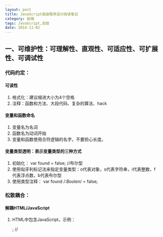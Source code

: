 ```yaml
---
layout: post
title: JavaScript高级程序设计阅读笔记
category: 前端
tags: JavaScript,总结
date: 2014-11-02
---
```




## 一、可维护性：可理解性、直观性、可适应性、可扩展性、可调试性

### 代码约定：
#### 可读性
1. 格式化：建议缩进大小为4个空格
2. 注释：函数和方法、大段代码、复杂的算法、hack
#### 变量和函数命名
1. 变量名为名词
2. 函数名为动词开始
3. 变量和函数使用合符逻辑的名字，不要担心长度。
#### 变量类型透明：表示变量类型的三种方式
1. 初始化： var found = false; //布尔型
2. 使用匈牙利标记法来指定变量类型：o代表对象，s代表字符串，i代表整数，f代表浮点数，b代表布尔型
3. 使用类型注释： var found /*:Boolen*/ = false;

### 松散耦合：
#### 解耦HTML/JavaScript
1. HTML中包含JavaScript，示例：

    <script type="text/javascript">document.write("hello world!")</script>; // <script>标签紧密耦合
    <input type="button" value="Click me " onclick="doSomething();"/> //事件属性值紧密耦合 
   
   
2. 理想情况：HTML和JavaScript应该完全分离，并通过外部文件和使用DOM附加行为来包含JavaScript。
问题：出现JavaScript错误就要判断是在HTML中还是在JavaScript中，且在doSomething()可用之前就按下button，也会引发JavaScript错误。
3. JavaScript中包含HTML，JavaScript生成HTML，这个应该避免，保持层次的分离有助于很容易的确定错误来源。
4. 理想情况：JavaScript用于插入数据时，尽量不直接插入标记，可以控制标记的显示和隐藏，而非生成它。另一种方法是进行Ajax请求并获取更多要显示的HTML，这个方法可以让同样的渲染层（PHP、JSP、Ruby）来输出标记。
#### 解耦CSS/JavaScript
1. 利用JavaScript修改样式时，应该通过动态修改样式类而非特定样式来实现。
2. 显示问题的唯一来源应该是CSS，行为问题的唯一来源应该是JavaScript。
#### 解耦应用逻辑/事件处理程序
1. 应用逻辑和事件处理程序相分离，一个事件处理程序应该从事件对象中获取相关信息，并将这些信息传送到处理应用程序的某个方法中。
2. 好处：可以更容易更改触发特定过程的事件；其次可以在不附加到事件的情况下测试代码，使其更易创建单元测试或者是自动化应用流程。
3. 应用和业务逻辑之间松散耦合的几条原则：
  勿将event对象传给其他方法；只传来自event对象中所需的数据；
  任何在应用层面的动作都应该可以在不执行任何事件处理程序的情况下进行。
  任何事件处理程序都应该处理事件，然后将处理转交给应用逻辑。
### 编程实践：
#### 尊重对象所有权：
如果你不负责创建和维护某个对象、它的对象或者它的方法，那么你就不能对它们进行修改。
1. 不要为实例或者原型添加属性；
2. 不要为实例或者原型添加方法；
3. 不要重定义已存在的方法。
#### 避免全局变量：
最多创建一个全局量，让其他对象和函数存在其中。
1. 避免与null进行比较
2. 如果值应为一个引用类型，使用instanceof操作符检查其构造函数。
3. 如果值应为一个基本类型，使用typeof检查其类型。
4. 如果是希望对象包含某个特定的方法名，则使用typeof操作符确保指定名称的方法存在于对象上。
#### 使用常量
1. 关键在于将数据和使用它的逻辑进行分离
2. 重复值：任何在多处用到的值都应抽取为一个常量，也包含css类名，这就限制了当一个值变了而另一个没变的时候会造成的错误。
3. 用户界面字符串：方便国际化
4. URLs：在web应用中，资源位置很容易变更，所以推荐用一个公共地方存放所有的URL
5. 任意可能会更改的值


## 二、保证代码性能

### 注意作用域：
#### 避免全局查找：使用全局变量和函数肯定要比局部的开销更大，因为涉及作用域链上的查找。
1. 示例代码：

    function updateUI(){
        var imgs = document.getElementsByTagName("img");
        for(var i=0,len=imgs.length;i<len;i++)
        {
            imgs[i].title = document.title + " image " + i;
        }
        var msg = document.getElementById("msg");
        msg.innerHTML = "Update complete.";
    }

2. 优化后的代码


    function updateUI(){
        var doc = document;
        var imgs = doc .getElementsByTagName("img");
        
        for(var i=0,len=imgs.length;i<len;i++)
        {
            imgs[i].title = doc .title + " image " + i;
        }
        var msg = doc .getElementById("msg");
        msg.innerHTML = "Update complete.";
    }

#### 避免with语句：在性能非常重要的地方必须避免使用with语句。
1. 和函数类似，with语句会创建自己的作用域，肯定会增加其中执行的代码的作用域链的长度。
2. 必须使用with语句的情况很少，它主要用于消除额外的字符。在大多数情况下，可以用局部变量完成相同的事情而不用引入新的作用域。
3. 实例代码：

    function updateBody(){
        with(document.body){
            alert(tagName);
            innerHTML = "hello world!";
        }
    }


4. 改进后的代码：

    function updateBody(){
        var body = document.body;
        alert(body.tagName);
        body.innerHTML = "hello world!";
    }

### 选择正确方法
#### 避免不必要的属性查找
1. 常数值O(1)：指代字面值和存储在变量中的值，访问数组元素
2. 对数值O(log n)：
3. 线性O(n)：访问对象，对象上的任何属性查找都要比访问变量或者数组花费更长时间，因为必须在原型链中对拥有该名称的属性进行一次搜索，属性查找越多，执行时间久越长。
一旦多次用到对象属性，应该将其存储在局部变量中。
4. 平方O(n²)：
#### 优化循环：基本步骤如下：
1. 减值迭代：在很多情况下，从最大值开始，在循环中不断减值的迭代器更加高效。
2. 简化终止条件：由于每次循环过程都会计算终止条件，所以必须保证它尽可能快。也就是说避免属性查找或者其他O(n)的操作。
3. 简化循环体：循环体是执行最多的，所以要确保其被最大限度的优化。确保没有某些可以被很容易移除循环的密集计算。
4. 使用后测试循环：最常用的for循环和while循环都是前测试循环，而如do-while这种后测试循环，可以避免最初终止条件的计算，因此运行更快。
5. 示例代码：

    for(var i=0; i < values.length; i++){
        process(value[i]);
    }

6. 减值迭代优化：

    for(var i=values.length; i >= 0 ; i--){
        process(value[i]);
    }


7. 后测试循环优化：
记住使用后测试循环时必须确保要处理的值至少有一个，空数组会导致多余的一次循环而前测试循环则可以避免。

    var i = values.length - 1;
    if(i > -1){
        do{
            process(values[i]);
        }while(--i > 0);
    }


#### 展开循环
1. 当循环的次数是确定的，消除循环并使用多次函数调用往往更快。
2. 如果循环中的迭代次数不能事先确定，可以使用duff装置技术，它以创建者Tom Duff命名，并最早在C语言中使用这项技术。Jeff Greenberg 用JavaScript实现了Duff装置，基本概念是通过计算迭代的次数是否为8的倍数将一个循环展开为一系列语句。
3. Jeff Greenberg的Duff装置技术代码：通过将values数组中元素个数除以8来计算出循环需要进行多次迭代的。

    //credit: Jeff Greenberg for JS implementation of Duff's Device
    //假设values.length > 0
    var iterations = Math.ceil(values.length / 8);
    var startAt = values.length % 8;
    var i = 0;

    do{
        switch(startAt){
            case 0: process(values[i++]);
            case 1: process(values[i++]);
            case 2: process(values[i++]);
            case 3: process(values[i++]);
            case 4: process(values[i++]);
            case 5: process(values[i++]);
     
            case 6: process(values[i++]);
            case 7: process(values[i++]);
        }
     
        startAt = 0;
    } while (--iterations > 0);


4. 由Andrew B.King 所著的Speed Up your Site（New Riders，2003），提出了一个更快的Duff装置技术，将do-while循环分成2个单独的循环。一下是例子：

    //credit: Speed Up your Site（New Riders，2003）
    var iterations = Math.floor(values.length / 8);
    var leftover = values.length % 8;

    if(leftover > 0){
        do{
            process(values[i++]);
        }while(--leftover > 0);
    }
    do{
        process(values[i++]);
        process(values[i++]);
        process(values[i++]);
        process(values[i++]);
        process(values[i++]);
        process(values[i++]);
        process(values[i++]);
        process(values[i++]);
    }while(--iterations > 0);



5. 在这个实现中，剩余的计算部分不会再实际循环中处理，而是在一个初始化循环中进行除以8的操作。当处理掉额外元素，继续执行每次调用8次process()的主循环，这个方法几乎比原始的Duff装置实现快上40%。
6. 针对大数据集使用展开循环可以节省很多时间，不过对于小数据集，额外的开销则可能得不偿失。

#### 避免双重解释：
当JavaScript代码想解析JavaScript的时候就会存在双重解释惩罚。当使用eval函数或者是Function构造函数以及使用setTimeout()传一个字符串参数时都会发生这种情况。

1. 实例代码：

    //某些代码求值---避免
    eval("alert('hello world!')");

    //创建新函数---避免
    var sayHi = new Function("alert('hello world!')");

    //设置超时---避免
    setTimeout("alert('hello world!')",500);

2. 分析：以上代码中都要解析包含了JavaScript代码的字符串，这个操作是不能再初始的解析过程中完成的，因为代码是包含在字符串中的，也就是说在JavaScript代码运行的同时必须新启动一个解析器来解析新的代码。

3. 修正后的例子：

    //已修正
    alert('hello world!');

    //创建新函数---已修正
    var sayHi = function(){
        alert('hello world!');
    };

    //设置一个超时---已修正
    setTimeout(function(){
        alert('hello world!');
    },500);

#### 性能的其他注意事项：

1. 原生方法较快：原生方法是用诸如C/C++之类的编译型语言写出来的，所以要比JavaScript快的很多很多。JavaScript最容易被忘记的就是可以在Math对象中找到的复杂的数学运算，这些方法要比任何用JavaScript的同样方法如正弦、余弦快的多。
2. Switch语句较快
3. 位运算符较快：取模、逻辑与和逻辑或

### 最小化语句数：
JavaScript代码中的语句数量也影响所执行的操作的速度。完成多个操作的单个语句要比完成单个操作的多个语句快。
1. 多个变量声明
2. 插入迭代值
3. 使用素组和对象字面量

### 优化DOM交互
#### 最小化现场更新
1. 现场更新：需要立即（现场）对页面对用户的显示进行更新。每一个更改，不管是插入单个字符，还是移除整个片段，都有一个性能惩罚，因为浏览器要重新计算无数尺寸以进行更新。
2. 实例代码：

    var list = document.getElementById("myList"),
                    item,
                    i;
    for(i = 0; i < 10;i ++){
         item = document.createElement("li");
         list = appendChild(item);
         item.append(document.createTextNode("Item " + i));
    }

3. 分析：该代码添加每个项目时都有2个现场更新：一个添加<li>元素，另一个给它添加文本节点。总共需要20个现场更新。两种优化方法：第一种将列表从页面上移除，最后进行更新，最后再将列表插回到同样的位置，这个方法不理想，因为每次页面更新的时候会不必要的闪烁。第二个方法是使用文档片段来构建DOM结构，接着将其添加到List元素中，这种方法避免了现场更新和页面闪烁问题。
4. 优化后的代码：

    var list = document.getElementById("myList"),
                    fragment.document.createDocumentFragment(),
                    item,
                    i;
    for(i = 0; i < 10;i ++){
         item = document.createElement("li");
         fragment.appendChild(item);
         item.appendChild(document.createTextNode("Item " + i));
    }

    list.appendChild(fragment);

#### 使用innerHTML:
1. 页面中创建DOM节点的方法有：使用诸如createElement()和appendChild()之类的DOM方法，以及使用innerHTML。对于小的DOM更改而言，两种方法效率都差不多。然而对于大的DOM更改，使用innerHTML要比使用标准DOM方法创建同样的DOM结构快得多。
2. 因为当把innerHTML设置为某个值时，后台会创建一个HTML解析器，然后使用内部的DOM调用来创建DOM结构，而非基于JavaScript的DOM调用。由于内部方法是编译好的而非解释执行的，所以执行快的多。
3. 调用innerHTML（和其他DOM操作一样）关键在于最小化调用它的次数。
#### 使用事件代理
1. 页面上的事件处理程序的数量和页面响应用户交互的速度之间有个负相关，为了减轻这种惩罚，最好使用事件代理。
2. 事件代理用到了事件冒泡，任何可以冒泡的事件都不仅仅可以在事件目标上进行处理，目标的任何祖先节点上也能处理，因此可以将事件处理程序附加到更高层的地方负责多个目标的事件处理，如果在文档级别附加事件处理程序，就可以处理整个页面的事件。
#### 注意HTMLCollection
1. 访问HTMLCollection，不管它是一个属性还是一个方法，都是在文档上进行一个查询，而且这个查询开销很昂贵，最小化访问HTMLColletcion的次数可以极大地改进脚本性能。
2. 优化HTMLCollection访问最重要的地方在于循环
实例代码：

    var images = document.getElementsByTagName("img"),image,i,len;

    for(i=0,len=images.length;i < len;i++){
         image = images[i];
        //处理
    }

3. 何时会返回HTMLCollection对象：
  进行了对getElementsByTagName()的调用
  获取了元素的childNodes属性
  获取了元素的attributes属性
  访问了特殊的集合，如document.forms、document.images等。
